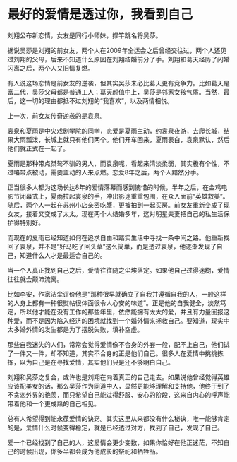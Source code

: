 # 最好的爱情是透过你，我看到自己

刘翔公布新恋情，女友是同行小师妹，撑竿跳名将吴莎。 

据说吴莎是刘翔的前女友，两个人在2009年全运会之后曾经交往过，两个人还见过刘翔的父母，后来不知道什么原因在刘翔结婚前分了手。刘翔和葛天经历了闪婚闪离之后，两个人又旧情复燃。 

有人说这场恋情是前女友的逆袭，但其实吴莎未必比葛天更有竞争力。比如葛天是富二代，吴莎父母都是普通工人；葛天颜值中上，吴莎是邻家女孩气质。当然，最后，这一切的理由都抵不过刘翔的“我喜欢”，以及两情相悦。 

上一次，前女友传奇逆袭的是袁泉。 

袁泉和夏雨是中央戏剧学院的同学，恋爱是夏雨主动，约袁泉夜游，去爬长城，结果大雨瓢泼，长城上就只有他们两个。他们开车回来，夏雨表白，袁泉默认，然后他们就正式在一起了。 

夏雨是那种带点桀骜不驯的男人，而袁泉呢，看起来清淡柔弱，其实极有个性，不过略带点被动，需要主动的人来点燃。恋爱8年之后，两个人黯然分手。 

正当很多人都为这场长达8年的爱情落幕而感到惋惜的时候，半年之后，在金鸡电影节闭幕式上，夏雨拉起袁泉的手，冲出影迷重重包围，在众人面前“英雄救美”。随后，两个人一起在苏州小店亲密吃蟹，更被拍到一起买房。前女友重新变成了现女友，接着又变成了太太。现在两个人结婚多年，这对明星夫妻把自己的私生活保护得特别好。 

而现在的夏雨已经知道如何在追求自由和踏实生活中寻找一条中间之路。他重新找回了袁泉，并不是“好马吃了回头草”这么简单，而是透过袁泉，他逐渐发现了自己，知道什么人才是最适合自己的。 

当一个人真正找到自己之后，爱情往往随之尘埃落定。如果他自己过得迷糊，爱情往往就会颠沛流离。 

比如李安，作家洁尘评价他是“那种很早就确立了自我并遵循自我的人，一般这样的人身上都有一种很熨帖很体面很令人心安的味道”。正是他的自我健全，淡然笃定，所以他才能在没有工作的那些年里，依然能拥有太太的爱，并且有力量回报这种爱，而不是因为陷入经济的困境就找到一个婚外情来拯救自己。要知道，现实中太多婚外情的发生都是为了摆脱失败，填补空虚。 

那些自我迷失的人们，常常会觉得爱情像不合身的外套一般，配不上自己，他们试了一件又一件，却不知道，其实不合身的正是他们自己。很多人在爱情中挑挑拣拣，以为自己是在寻找爱情，其实他们只是还不够明白自己。 

刘翔和吴莎之复合，或许也是刘翔在向着真正的自己走去。如果说他曾经觉得英雄应该配美女的话，那么吴莎作为同道中人，显然更能够理解和支持他，他终于到了不贪恋外界的艳羡，而只希望自己能过得舒服、安心的阶段，这来自内心的呼声能带着他和一个更成熟的自己相见。 

总有人希望得到能永葆爱情的诀窍。其实这里从来都没有什么秘诀，唯一能够肯定的是，爱情什么时候变得稳定，就是已经透过对方，找到了自己，发现了自己。 

爱一个已经找到了自己的人，这爱情会更少变数，如果你恰好在他正迷茫，不知自己的时候出现，你多半都会成为他成长的祭祀和牺牲品。